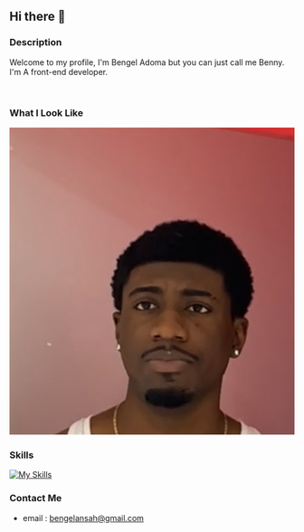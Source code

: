 ## Hi there 👋

### Description
Welcome to my profile, I'm Bengel Adoma but you can just call me Benny. I'm A front-end developer.

 
### What I Look Like
![alt text](IMG_9945.jpg)


### Skills

  [![My Skills](https://skillicons.dev/icons?i=js,html,css,wasm)](https://skillicons.dev)

### Contact Me
- email : bengelansah@gmail.com
